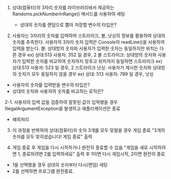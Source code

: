 1. 상대(컴퓨터)의 3자리 숫자를 라이브러리에서 제공하는 Randoms.pickNumberInRange() 메서드를 사용하여 세팅
   + 상대의 숫자를 랜덤으로 뽑아 저장할 변수의 타입은?

2. 사용자는 3자리의 숫자를 입력하여 스트라이크, 볼, 낫싱의 정보를 활용하여 상대의 숫자를 추측한다.
사용자의 3자리 숫자 입력은 Console의 readLine()을 사용하여 입력을 받는다.
볼: 상대방의 숫자와 사용자가 입력한 숫자는 동일하지만 위치는 다른 경우
ex) 상대:513 사용자: 352 일 경우, 2 볼
스트라이크: 상대방의 숫자와 사용자가 입력한 숫자를 비교하여 숫자까지 맞추고 위치까지 동일하면 스트라이크 
ex) 상대:513 사용자: 523 일 경우, 2 스트라이크
낫싱: 사용자가 제시한 숫자와 상대방의 숫자가 모두 동일하지 않을 경우
ex) 상대: 513 사용자: 789 일 경우, 낫싱
  + 사용자의 숫자를 입력받을 변수의 타입은?
  + 상대의 숫자와 사용자의 숫자를 비교하는 로직은?

2-1. 사용자의 입력 값을 검증하여 잘못된 값이 입력됐을 경우 IllegalArgumentException을 발생하고 애플리케이션은 종료
  + 예외처리

3. 이 과정을 반복하여 상대(컴퓨터)의 숫자 3개를 모두 맞혔을 경우 게임 종료
"3개의 숫자를 모두 맞히셨습니다! 게임 종료" 출력

4. 게임 종료 후 게임을 다시 시작하거나 완전히 종료할 수 있음
"게임을 새로 시작하려면 1, 종료하려면 2를 입력하세요" 출력 후 1이면 다시 게임시작, 2이면 완전히 종료
  + 1을 선택했을 경우 상대의 숫자부터 다시(랜덤) 세팅
  + 2를 선택하면 프로그램 완전종료.
